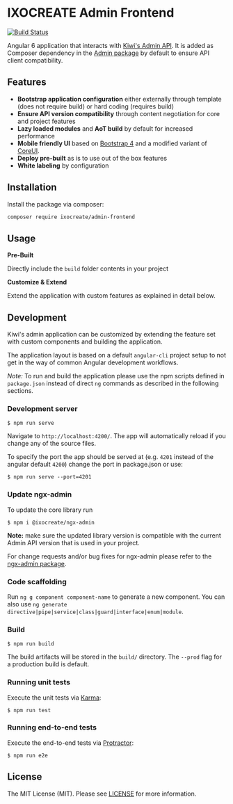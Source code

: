 # IXOCREATE Admin Frontend

[![Build Status](https://travis-ci.org/ixocreate/admin-frontend.svg?branch=master)](https://travis-ci.org/ixocreate/admin-frontend)

Angular 6 application that interacts with [Kiwi's Admin API](https://github.com/ixocreate/admin).
It is added as Composer dependency in the [Admin package](https://github.com/ixocreate/admin) by default to ensure API client compatibility.

## Features

- **Bootstrap application configuration** either externally through template (does not require build) or hard coding (requires build)
- **Ensure API version compatibility** through content negotiation for core and project features
- **Lazy loaded modules** and **AoT build** by default for increased performance
- **Mobile friendly UI** based on [Bootstrap 4](https://getbootstrap.com/docs/4.0/) and a modified variant of [CoreUI](http://coreui.io/).
- **Deploy pre-built** as is to use out of the box features
- **White labeling** by configuration

## Installation

Install the package via composer:

```sh
composer require ixocreate/admin-frontend
```

## Usage

**Pre-Built**

Directly include the `build` folder contents in your project

**Customize & Extend**

Extend the application with custom features as explained in detail below.

## Development

Kiwi's admin application can be customized by extending the feature set with custom components and building the application.

The application layout is based on a default `angular-cli` project setup to not get in the way of common Angular development workflows.

*Note:* To run and build the application please use the npm scripts defined in `package.json` instead of direct `ng` commands as described in the following sections.

### Development server

    $ npm run serve

Navigate to `http://localhost:4200/`. The app will automatically reload if you change any of the source files.

To specify the port the app should be served at (e.g. `4201` instead of the angular default `4200`) change the port in package.json or use:

    $ npm run serve --port=4201

### Update ngx-admin

To update the core library run

    $ npm i @ixocreate/ngx-admin

**Note:** make sure the updated library version is compatible with the current Admin API version that is used in your project.

For change requests and/or bug fixes for ngx-admin please refer to the [ngx-admin package](https://github.com/ixocreate/ngx-admin/issues).

### Code scaffolding

Run `ng g component component-name` to generate a new component. You can also use `ng generate directive|pipe|service|class|guard|interface|enum|module`.

### Build

    $ npm run build

The build artifacts will be stored in the `build/` directory. The `--prod` flag for a production build is default.

### Running unit tests

Execute the unit tests via [Karma](https://karma-runner.github.io):

    $ npm run test


### Running end-to-end tests

Execute the end-to-end tests via [Protractor](http://www.protractortest.org/):

    $ npm run e2e

## License

The MIT License (MIT). Please see [LICENSE](LICENSE) for more information.
